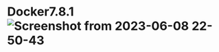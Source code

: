# Docker7.8.1![Screenshot from 2023-06-08 22-50-43](https://github.com/SaptArm/Docker7.8.1/assets/129938847/f49edbbe-c8b2-4be0-af95-924f5b7f387d)
